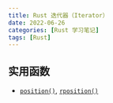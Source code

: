 ```yaml
---
title: Rust 迭代器（Iterator）
date: 2022-06-26
categories: [Rust 学习笔记]
tags: [Rust]
---
```


## 实用函数

- [`position()`](https://doc.rust-lang.org/std/iter/trait.Iterator.html#method.position), [`rposition()`](https://doc.rust-lang.org/std/iter/trait.Iterator.html#method.rposition)
